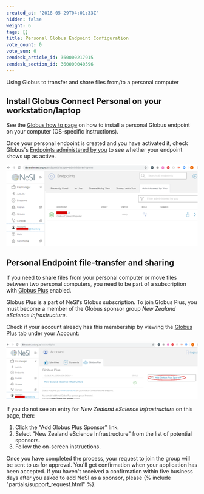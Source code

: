 ```yaml
---
created_at: '2018-05-29T04:01:33Z'
hidden: false
weight: 6
tags: []
title: Personal Globus Endpoint Configuration
vote_count: 0
vote_sum: 0
zendesk_article_id: 360000217915
zendesk_section_id: 360000040596
---
```


Using Globus to transfer and share files from/to a personal computer

## Install Globus Connect Personal on your workstation/laptop

See the [Globus how to page](https://docs.globus.org/how-to/) on how to
install a personal Globus endpoint on your computer (OS-specific
instructions).

Once your personal endpoint is created and you have activated it, check
Globus's [Endpoints administered by
you](https://app.globus.org/endpoints?scope=administered-by-me) to see
whether your endpoint shows up as active.

![mceclip0.png](../../assets/images/Personal_Globus_Endpoint_Configuration.png)

## Personal Endpoint file-transfer and sharing

If you need to share files from your personal computer or move files
between two personal computers, you need to be part of a subscription
with [Globus Plus](https://www.globus.org/subscriptions) enabled.

Globus Plus is a part of NeSI's Globus subscription. To join Globus
Plus, you must become a member of the Globus sponsor group *New Zealand
eScience Infrastructure*.

Check if your account already has this membership by viewing the [Globus
Plus](https://app.globus.org/account/plus) tab under your Account:

![mceclip2.png](../../assets/images/Personal_Globus_Endpoint_Configuration_0.png)

If you do not see an entry for *New Zealand eScience Infrastructure* on
this page, then:

1. Click the "Add Globus Plus Sponsor" link.
2. Select "New Zealand eScience Infrastructure" from the list of
    potential sponsors.
3. Follow the on-screen instructions.

Once you have completed the process, your request to join the group will
be sent to us for approval. You'll get confirmation when your
application has been accepted. If you haven't received a confirmation
within five business days after you asked to add NeSI as a sponsor,
please {% include "partials/support_request.html" %}.
